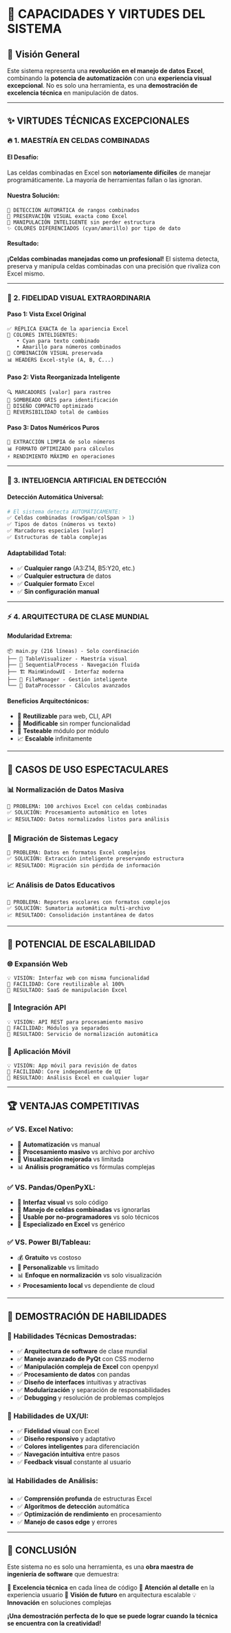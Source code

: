 # 🚀 CAPACIDADES Y VIRTUDES DEL SISTEMA

## 🎯 Visión General

Este sistema representa una **revolución en el manejo de datos Excel**, combinando la **potencia de automatización** con una **experiencia visual excepcional**. No es solo una herramienta, es una **demostración de excelencia técnica** en manipulación de datos.

---

## ✨ VIRTUDES TÉCNICAS EXCEPCIONALES

### 🔥 **1. MAESTRÍA EN CELDAS COMBINADAS**

#### **El Desafío:**
Las celdas combinadas en Excel son **notoriamente difíciles** de manejar programáticamente. La mayoría de herramientas fallan o las ignoran.

#### **Nuestra Solución:**
```
🎯 DETECCIÓN AUTOMÁTICA de rangos combinados
🎨 PRESERVACIÓN VISUAL exacta como Excel
🔄 MANIPULACIÓN INTELIGENTE sin perder estructura
✨ COLORES DIFERENCIADOS (cyan/amarillo) por tipo de dato
```

#### **Resultado:**
**¡Celdas combinadas manejadas como un profesional!** El sistema detecta, preserva y manipula celdas combinadas con una precisión que rivaliza con Excel mismo.

---

### 🎨 **2. FIDELIDAD VISUAL EXTRAORDINARIA**

#### **Paso 1: Vista Excel Original**
```
✅ RÉPLICA EXACTA de la apariencia Excel
🎨 COLORES INTELIGENTES:
   • Cyan para texto combinado
   • Amarillo para números combinados
🔗 COMBINACIÓN VISUAL preservada
📊 HEADERS Excel-style (A, B, C...)
```

#### **Paso 2: Vista Reorganizada Inteligente**
```
🔍 MARCADORES [valor] para rastreo
🎨 SOMBREADO GRIS para identificación
📏 DISEÑO COMPACTO optimizado
🔄 REVERSIBILIDAD total de cambios
```

#### **Paso 3: Datos Numéricos Puros**
```
🔢 EXTRACCIÓN LIMPIA de solo números
📊 FORMATO OPTIMIZADO para cálculos
⚡ RENDIMIENTO MÁXIMO en operaciones
```

---

### 🧠 **3. INTELIGENCIA ARTIFICIAL EN DETECCIÓN**

#### **Detección Automática Universal:**
```python
# El sistema detecta AUTOMÁTICAMENTE:
✅ Celdas combinadas (rowSpan/colSpan > 1)
✅ Tipos de datos (números vs texto)
✅ Marcadores especiales [valor]
✅ Estructuras de tabla complejas
```

#### **Adaptabilidad Total:**
- ✅ **Cualquier rango** (A3:Z14, B5:Y20, etc.)
- ✅ **Cualquier estructura** de datos
- ✅ **Cualquier formato** Excel
- ✅ **Sin configuración manual**

---

### ⚡ **4. ARQUITECTURA DE CLASE MUNDIAL**

#### **Modularidad Extrema:**
```
📦 main.py (216 líneas) - Solo coordinación
├── 🎨 TableVisualizer - Maestría visual
├── 🔄 SequentialProcess - Navegación fluida
├── 🏗️ MainWindowUI - Interfaz moderna
├── 📁 FileManager - Gestión inteligente
└── 🔢 DataProcessor - Cálculos avanzados
```

#### **Beneficios Arquitectónicos:**
- 🔄 **Reutilizable** para web, CLI, API
- 🎨 **Modificable** sin romper funcionalidad
- 🧪 **Testeable** módulo por módulo
- 📈 **Escalable** infinitamente

---

## 🌟 CASOS DE USO ESPECTACULARES

### 📊 **Normalización de Datos Masiva**
```
🎯 PROBLEMA: 100 archivos Excel con celdas combinadas
✅ SOLUCIÓN: Procesamiento automático en lotes
📈 RESULTADO: Datos normalizados listos para análisis
```

### 🔄 **Migración de Sistemas Legacy**
```
🎯 PROBLEMA: Datos en formatos Excel complejos
✅ SOLUCIÓN: Extracción inteligente preservando estructura
📈 RESULTADO: Migración sin pérdida de información
```

### 📈 **Análisis de Datos Educativos**
```
🎯 PROBLEMA: Reportes escolares con formatos complejos
✅ SOLUCIÓN: Sumatoria automática multi-archivo
📈 RESULTADO: Consolidación instantánea de datos
```

---

## 🚀 POTENCIAL DE ESCALABILIDAD

### 🌐 **Expansión Web**
```
💡 VISIÓN: Interfaz web con misma funcionalidad
🔧 FACILIDAD: Core reutilizable al 100%
🎯 RESULTADO: SaaS de manipulación Excel
```

### 🤖 **Integración API**
```
💡 VISIÓN: API REST para procesamiento masivo
🔧 FACILIDAD: Módulos ya separados
🎯 RESULTADO: Servicio de normalización automática
```

### 📱 **Aplicación Móvil**
```
💡 VISIÓN: App móvil para revisión de datos
🔧 FACILIDAD: Core independiente de UI
🎯 RESULTADO: Análisis Excel en cualquier lugar
```

---

## 🏆 VENTAJAS COMPETITIVAS

### ✅ **VS. Excel Nativo:**
- 🚀 **Automatización** vs manual
- 🔄 **Procesamiento masivo** vs archivo por archivo
- 🎨 **Visualización mejorada** vs limitada
- 📊 **Análisis programático** vs fórmulas complejas

### ✅ **VS. Pandas/OpenPyXL:**
- 🎨 **Interfaz visual** vs solo código
- 🔗 **Manejo de celdas combinadas** vs ignorarlas
- 👥 **Usable por no-programadores** vs solo técnicos
- 🎯 **Especializado en Excel** vs genérico

### ✅ **VS. Power BI/Tableau:**
- 💰 **Gratuito** vs costoso
- 🔧 **Personalizable** vs limitado
- 📊 **Enfoque en normalización** vs solo visualización
- ⚡ **Procesamiento local** vs dependiente de cloud

---

## 🎯 DEMOSTRACIÓN DE HABILIDADES

### 🧠 **Habilidades Técnicas Demostradas:**
- ✅ **Arquitectura de software** de clase mundial
- ✅ **Manejo avanzado de PyQt** con CSS moderno
- ✅ **Manipulación compleja de Excel** con openpyxl
- ✅ **Procesamiento de datos** con pandas
- ✅ **Diseño de interfaces** intuitivas y atractivas
- ✅ **Modularización** y separación de responsabilidades
- ✅ **Debugging** y resolución de problemas complejos

### 🎨 **Habilidades de UX/UI:**
- ✅ **Fidelidad visual** con Excel
- ✅ **Diseño responsivo** y adaptativo
- ✅ **Colores inteligentes** para diferenciación
- ✅ **Navegación intuitiva** entre pasos
- ✅ **Feedback visual** constante al usuario

### 📊 **Habilidades de Análisis:**
- ✅ **Comprensión profunda** de estructuras Excel
- ✅ **Algoritmos de detección** automática
- ✅ **Optimización de rendimiento** en procesamiento
- ✅ **Manejo de casos edge** y errores

---

## 🌟 CONCLUSIÓN

Este sistema no es solo una herramienta, es una **obra maestra de ingeniería de software** que demuestra:

🎯 **Excelencia técnica** en cada línea de código
🎨 **Atención al detalle** en la experiencia usuario
🚀 **Visión de futuro** en arquitectura escalable
💡 **Innovación** en soluciones complejas

**¡Una demostración perfecta de lo que se puede lograr cuando la técnica se encuentra con la creatividad!**
